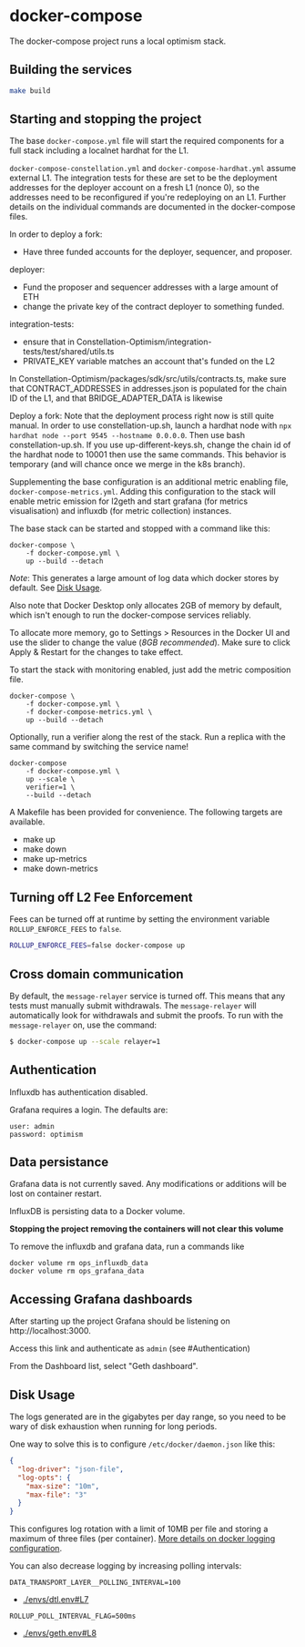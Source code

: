 # docker-compose

The docker-compose project runs a local optimism stack.

## Building the services

```bash
make build
```

## Starting and stopping the project

The base `docker-compose.yml` file will start the required components for a full stack including a localnet hardhat for the L1.

`docker-compose-constellation.yml` and `docker-compose-hardhat.yml` assume external L1. The integration tests for these are set to be the deployment addresses for the deployer account on a fresh L1 (nonce 0), so the addresses need to be reconfigured if you're redeploying on an L1. Further details on the individual commands are documented in the docker-compose files.

In order to deploy a fork:
- Have three funded accounts for the deployer, sequencer, and proposer.

deployer:
- Fund the proposer and sequencer addresses with a large amount of ETH
- change the private key of the contract deployer to something funded.

integration-tests:
- ensure that in Constellation-Optimism/integration-tests/test/shared/utils.ts
- PRIVATE_KEY variable matches an account that's funded on the L2

In Constellation-Optimism/packages/sdk/src/utils/contracts.ts, make sure that CONTRACT_ADDRESSES in addresses.json is populated for the chain ID of the L1, and that BRIDGE_ADAPTER_DATA is likewise

Deploy a fork:
Note that the deployment process right now is still quite manual. In order to use constellation-up.sh, launch a hardhat node with `npx hardhat node --port 9545 --hostname 0.0.0.0`. Then use bash constellation-up.sh. If you use up-different-keys.sh, change the chain id of the hardhat node to 10001 then use the same commands. This behavior is temporary (and will chance once we merge in the k8s branch).



Supplementing the base configuration is an additional metric enabling file, `docker-compose-metrics.yml`. Adding this configuration to the stack will enable metric emission for l2geth and start grafana (for metrics visualisation) and influxdb (for metric collection) instances.

The base stack can be started and stopped with a command like this:
```
docker-compose \
    -f docker-compose.yml \
    up --build --detach
```

*Note*: This generates a large amount of log data which docker stores by default. See [Disk Usage](#disk-usage).

Also note that Docker Desktop only allocates 2GB of memory by default, which isn't enough to run the docker-compose services reliably.

To allocate more memory, go to Settings > Resources in the Docker UI and use the slider to change the value (_8GB recommended_). Make sure to click Apply & Restart for the changes to take effect.

To start the stack with monitoring enabled, just add the metric composition file.
```
docker-compose \
    -f docker-compose.yml \
    -f docker-compose-metrics.yml \
    up --build --detach
```

Optionally, run a verifier along the rest of the stack. Run a replica with the same command by switching the service name!

```
docker-compose
    -f docker-compose.yml \
    up --scale \
    verifier=1 \
    --build --detach
```

A Makefile has been provided for convenience. The following targets are available.
- make up
- make down
- make up-metrics
- make down-metrics

## Turning off L2 Fee Enforcement

Fees can be turned off at runtime by setting the environment variable
`ROLLUP_ENFORCE_FEES` to `false`.

```bash
ROLLUP_ENFORCE_FEES=false docker-compose up
```

## Cross domain communication

By default, the `message-relayer` service is turned off. This means that
any tests must manually submit withdrawals. The `message-relayer` will
automatically look for withdrawals and submit the proofs. To run with the
`message-relayer` on, use the command:

```bash
$ docker-compose up --scale relayer=1
```

## Authentication

Influxdb has authentication disabled.

Grafana requires a login. The defaults are:
```
user: admin
password: optimism
```

## Data persistance

Grafana data is not currently saved. Any modifications or additions will be lost on container restart.

InfluxDB is persisting data to a Docker volume.

**Stopping the project removing the containers will not clear this volume**

To remove the influxdb and grafana data, run a commands like
```
docker volume rm ops_influxdb_data
docker volume rm ops_grafana_data
```

## Accessing Grafana dashboards

After starting up the project Grafana should be listening on http://localhost:3000.

Access this link and authenticate as `admin` (see #Authentication)

From the Dashboard list, select "Geth dashboard".

## Disk Usage

The logs generated are in the gigabytes per day range, so you need to be wary of disk exhaustion when running for long periods.

One way to solve this is to configure `/etc/docker/daemon.json` like this:

```json
{
  "log-driver": "json-file",
  "log-opts": {
    "max-size": "10m",
    "max-file": "3"
  }
}
```

This configures log rotation with a limit of 10MB per file and storing a maximum of three files (per container). [More details on docker logging configuration](https://docs.docker.com/config/containers/logging/configure/).

You can also decrease logging by increasing polling intervals:

```env
DATA_TRANSPORT_LAYER__POLLING_INTERVAL=100
```
- [./envs/dtl.env#L7](./envs/dtl.env#L7)

```env
ROLLUP_POLL_INTERVAL_FLAG=500ms
```
- [./envs/geth.env#L8](./envs/geth.env#L8)
